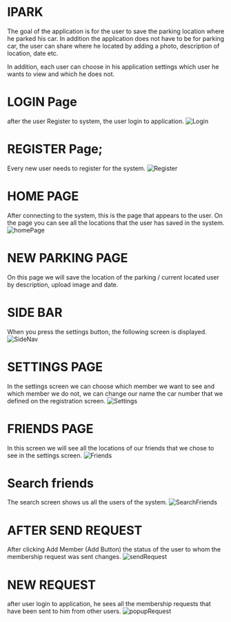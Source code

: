 # IPARK
The goal of the application is for the user to save the parking location where he parked his car.
In addition the application does not have to be for parking car,
the user can share where he located by adding a photo, description of location, date etc.

In addition, each user can choose in his application settings which user he wants to view and which he does not.



# LOGIN Page
after the user Register to system, the user login to application.
![Login](https://user-images.githubusercontent.com/65177459/123621219-a9391200-d813-11eb-8158-b822d8d841d2.png)

# REGISTER Page;
Every new user needs to register for the system.
![Register](https://user-images.githubusercontent.com/65177459/123621226-ab02d580-d813-11eb-9660-8508becd1b58.png)

# HOME PAGE
After connecting to the system, this is the page that appears to the user.
On the page you can see all the locations that the user has saved in the system.
![homePage](https://user-images.githubusercontent.com/65177459/123621243-adfdc600-d813-11eb-968c-53ed9ab1355f.png)

# NEW PARKING PAGE
On this page we will save the location of the parking / current located user by description, 
upload image and date.

# SIDE BAR
When you press the settings button, the following screen is displayed.
![SideNav](https://user-images.githubusercontent.com/65177459/123621247-ae965c80-d813-11eb-8651-9fe0a6c5b156.png)

# SETTINGS PAGE
In the settings screen we can choose which member we want to see and which member we do not,
we can change our name the car number that we defined on the registration screen.
![Settings](https://user-images.githubusercontent.com/65177459/123621236-ac340280-d813-11eb-9bdd-7d406af057b8.png)

# FRIENDS PAGE
In this screen we will see all the locations of our friends that we chose to see in the settings screen.
![Friends](https://user-images.githubusercontent.com/65177459/123621238-accc9900-d813-11eb-97be-4914bd7caaa1.png)

# Search friends
The search screen shows us all the users of the system.
![SearchFriends](https://user-images.githubusercontent.com/65177459/123621230-ab9b6c00-d813-11eb-936b-514765a239f4.png)

# AFTER SEND REQUEST
After clicking Add Member (Add Button) the status of the user to whom the membership request was sent changes.
![sendRequest](https://user-images.githubusercontent.com/65177459/123621233-ac340280-d813-11eb-8cdc-63c9de10199a.png)

# NEW REQUEST
after user login to application, he sees all the membership requests that have been sent to him from other users.
![popupRequest](https://user-images.githubusercontent.com/65177459/123621241-adfdc600-d813-11eb-8b7e-20f097abcbed.png)






